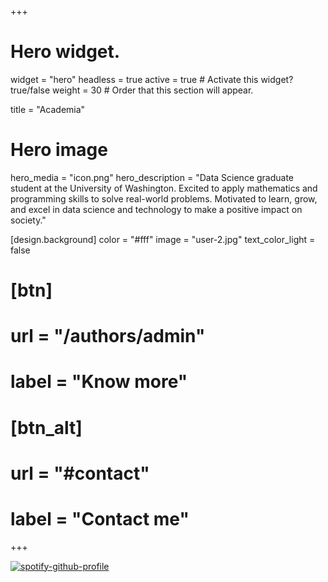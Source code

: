 +++
# Hero widget.
widget = "hero"
headless = true
active = true  # Activate this widget? true/false
weight = 30  # Order that this section will appear.

title = "Academia"

# Hero image
hero_media = "icon.png"
hero_description = "Data Science graduate student at the University of Washington. Excited to apply mathematics and programming skills to solve real-world problems. Motivated to learn, grow, and excel in data science and technology to make a positive impact on society."

[design.background]
  color = "#fff"
  image = "user-2.jpg"
  text_color_light = false


# [btn]
#   url = "/authors/admin"
#   label = "Know more"
#   
# [btn_alt]
#   url = "#contact"
#   label = "Contact me"


+++




<div markdown="1">

[![spotify-github-profile](https://spotify-github-profile.vercel.app/api/view?uid=hannahluebbering&cover_image=true&theme=novatorem&show_offline=false&bar_color=d528e2&bar_color_cover=false)](https://spotify-github-profile.vercel.app/api/view?uid=hannahluebbering&redirect=true)

</div>





